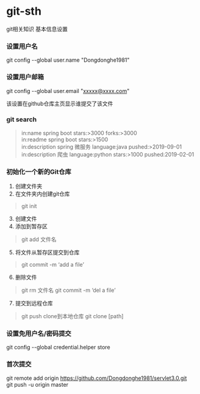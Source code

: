 # git-sth
git相关知识
基本信息设置
### 设置用户名
git config --global user.name "Dongdonghe1981"

### 设置用户邮箱
git config --global user.email "xxxxx@xxxx.com"

该设置在github仓库主页显示谁提交了该文件

### git search
>in:name spring boot stars:>3000 forks:>3000
><br/>in:readme spring boot stars:>1500
><br/>in:description spring 微服务 language:java pushed:>2019-09-01
><br/>in:description 爬虫 language:python stars:>1000 pushed:2019-02-01

### 初始化一个新的Git仓库
1.	创建文件夹
2.	在文件夹内创建git仓库 
>git init
3.	创建文件
4.	添加到暂存区
>git add 文件名
5.	将文件从暂存区提交到仓库
>git commit -m ‘add a file’
6.	删除文件
>git rm 文件名
>git commit -m ‘del a file’
7.	提交到远程仓库
>git push
clone到本地仓库
>git clone [path]

### 设置免用户名/密码提交
git config --global credential.helper store

### 首次提交
git remote add origin https://github.com/Dongdonghe1981/servlet3.0.git
<br/>git push -u origin master
